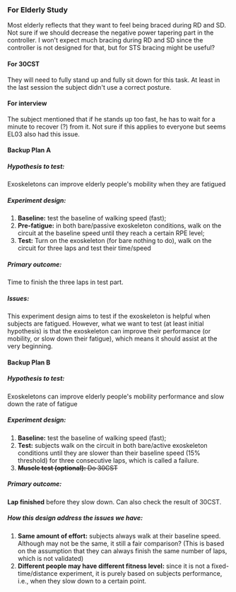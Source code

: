 
### For Elderly Study
Most elderly reflects that they want to feel being braced during RD and SD. Not sure if we should decrease the negative power tapering part in the controller.
I won't expect much bracing during RD and SD since the controller is not designed for that, but for STS bracing might be useful?

#### For 30CST
They will need to fully stand up and fully sit down for this task. At least in the last session the subject didn't use a correct posture.

#### For interview
The subject mentioned that if he stands up too fast, he has to wait for a minute to recover (?) from it. Not sure if this applies to everyone but seems EL03 also had this issue.

#### Backup Plan A
##### Hypothesis to test:
Exoskeletons can improve elderly people's mobility when they are fatigued
##### Experiment design:
1. **Baseline:** test the baseline of walking speed (fast);
2. **Pre-fatigue:** in both bare/passive exoskeleton conditions, walk on the circuit at the baseline speed until they reach a certain RPE level;
3. **Test:** Turn on the exoskeleton (for bare nothing to do), walk on the circuit for three laps and test their time/speed
##### Primary outcome:
Time to finish the three laps in test part.
##### Issues:
This experiment design aims to test if the exoskeleton is helpful when subjects are fatigued. However, what we want to test (at least initial hypothesis) is that the exoskeleton can improve their performance (or mobility, or slow down their fatigue), which means it should assist at the very beginning.

#### Backup Plan B
##### Hypothesis to test:
Exoskeletons can improve elderly people's mobility performance and slow down the rate of fatigue
##### Experiment design:
1. **Baseline:** test the baseline of walking speed (fast);
2. **Test:** subjects walk on the circuit in both bare/active exoskeleton conditions until they are slower than their baseline speed (15% threshold) for three consecutive laps, which is called a failure.
3. ~~**Muscle test (optional):** Do 30CST~~
##### Primary outcome:
**Lap finished** before they slow down. Can also check the result of 30CST.
##### How this design address the issues we have:
1. **Same amount of effort:** subjects always walk at their baseline speed. Although may not be the same, it still a fair comparison? (This is based on the assumption that they can always finish the same number of laps, which is not validated)
2. **Different people may have different fitness level:** since it is not a fixed-time/distance experiment, it is purely based on subjects performance, i.e., when they slow down to a certain point.